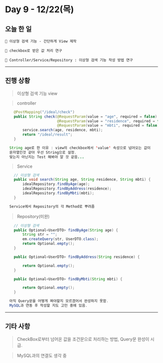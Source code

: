 # Day 9 - 12/22(목)

## 오늘 한 일

```
🎈 이상형 검색 기능 - 간단하게 View 제작

🎈 checkbox로 받은 값 처리 연구

🎈 Controller/Service/Repository : 이상형 검색 기능 작성 방법 연구
```

---

## 진행 상황

> 이상형 검색 기능 view

<!-- image -->

> controller

```java
    @PostMapping("/ideal/check")
	public String check(@RequestParam(value = "age", required = false) String age,
						@RequestParam(value = "residence", required = false) String residence,
						@RequestParam(value = "mbti", required = false) String mbti) {
		service.search(age, residence, mbti);
		return "/ideal/result";
	}

  String age로 한 이유 : view의 checkbox에서 'value' 속성으로 넘어오는 값이
  문자열인것 같아 우선 String으로 설정.
  맞는지 아닌지는 Test 해봐야 알 것 같음...
```

> Service

```java
    // 이상형 검색
	public void search(String age, String residence, String mbti) {
		idealRepository.findByAge(age);
		idealRepository.findByAddress(residence);
		idealRepository.findByMbti(mbti);
	}

  Service에서 Repository의 각 Method로 뿌려줌
```

> Repository(미완)

```java
    // 이상형 검색
	public Optional<UserDTO> findByAge(String age) {
		String str = "";
		em.createQuery(str, UserDTO.class);
		return Optional.empty();
	}

	public Optional<UserDTO> findByAddress(String residence) {

		return Optional.empty();
	}

	public Optional<UserDTO> findByMbti(String mbti) {

		return Optional.empty();
	}

  아직 Query문을 어떻게 짜야할지 모르겠어서 완성하지 못함.
  MySQL과 연동 후 작성할 지도 고민 중에 있음.
```

---

## 기타 사항

> CheckBox로부터 넘어온 값을 조건문으로 처리하는 방법, Query문 완성이 시급.

> MySQL과의 연결도 생각 중
